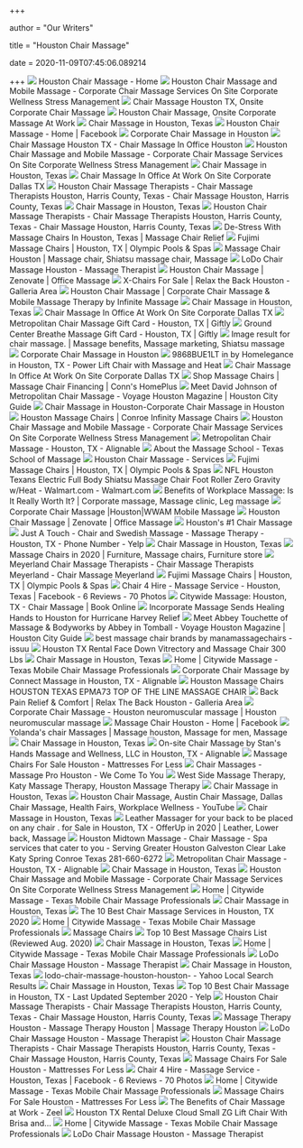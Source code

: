 +++
        
author = "Our Writers"
        
title = "Houston Chair Massage"
        
date = 2020-11-09T07:45:06.089214
        
+++
[ ![](http://houston-chair-massage.com/uploads/3/4/8/5/34858519/published/dcm_1.png?1530208414)](http://houston-chair-massage.com/uploads/3/4/8/5/34858519/published/dcm_1.png?1530208414) Houston Chair Massage - Home
[ ![](https://i1.wp.com/bodyworkalternatives.com/wp-content/uploads/2015/11/houston-corporate-chair-massage-workplace.png?ssl=1)](https://i1.wp.com/bodyworkalternatives.com/wp-content/uploads/2015/11/houston-corporate-chair-massage-workplace.png?ssl=1) Houston Chair Massage and Mobile Massage - Corporate Chair Massage Services  On Site Corporate Wellness Stress Management
[ ![](https://massageintegration.com/wp-content/uploads/2017/06/Chair-Massage-Therapy-Corporate-Office-Chair-Massage-Dallas-Houston-TX.jpg)](https://massageintegration.com/wp-content/uploads/2017/06/Chair-Massage-Therapy-Corporate-Office-Chair-Massage-Dallas-Houston-TX.jpg) Chair Massage Houston TX, Onsite Corporate Chair Massage
[ ![](https://massageintegration.com/wp-content/uploads/2012/06/Houston-Chair-Massage.jpg)](https://massageintegration.com/wp-content/uploads/2012/06/Houston-Chair-Massage.jpg) Houston Chair Massage, Onsite Corporate Massage At Work
[ ![](https://lodochairmassage.com/userfiles/1463/images/service-office-chair-massage.jpg)](https://lodochairmassage.com/userfiles/1463/images/service-office-chair-massage.jpg) Chair Massage in Houston, Texas
[ ![](https://lookaside.fbsbx.com/lookaside/crawler/media/?media_id=556752084425112)](https://lookaside.fbsbx.com/lookaside/crawler/media/?media_id=556752084425112) Houston Chair Massage - Home | Facebook
[ ![](https://www.zeel.com/assets/4/svg/massages/chair.svg)](https://www.zeel.com/assets/4/svg/massages/chair.svg) Corporate Chair Massage in Houston
[ ![](https://massageintegration.com/wp-content/uploads/2020/02/Chair-Massage-At-Work-Corporate-Chair-Massage-Dallas-Fort-Worth-Austin-Houston-San-Antonio-TX-Massage-Integration.jpg)](https://massageintegration.com/wp-content/uploads/2020/02/Chair-Massage-At-Work-Corporate-Chair-Massage-Dallas-Fort-Worth-Austin-Houston-San-Antonio-TX-Massage-Integration.jpg) Chair Massage Houston TX - Chair Massage In Office Houston
[ ![](https://i0.wp.com/bodyworkalternatives.com/wp-content/uploads/2015/11/houston-corporate-chair-massage-employee-health-fairs-trade-show-texas.png?ssl=1)](https://i0.wp.com/bodyworkalternatives.com/wp-content/uploads/2015/11/houston-corporate-chair-massage-employee-health-fairs-trade-show-texas.png?ssl=1) Houston Chair Massage and Mobile Massage - Corporate Chair Massage Services  On Site Corporate Wellness Stress Management
[ ![](https://lodochairmassage.com/userfiles/1463/images/massage-thumb-1.jpg)](https://lodochairmassage.com/userfiles/1463/images/massage-thumb-1.jpg) Chair Massage in Houston, Texas
[ ![](https://cdn.shortpixel.ai/client/q_glossy,ret_img/https://massageintegration.com/wp-content/uploads/2020/02/Massage-At-Work-Chair-Massage-Corporate-Massage-Dallas-Fort-Worth-Austin-Houston-San-Antonio-TX.jpg)](https://cdn.shortpixel.ai/client/q_glossy,ret_img/https://massageintegration.com/wp-content/uploads/2020/02/Massage-At-Work-Chair-Massage-Corporate-Massage-Dallas-Fort-Worth-Austin-Houston-San-Antonio-TX.jpg) Chair Massage In Office At Work On Site Corporate Dallas TX
[ ![](https://cdn2.sussexdirectories.com/cam/cam_photos/sized/48/24/552448-256541-3_320x400.jpg?pu=1574782154)](https://cdn2.sussexdirectories.com/cam/cam_photos/sized/48/24/552448-256541-3_320x400.jpg?pu=1574782154) Houston Chair Massage Therapists - Chair Massage Therapists Houston, Harris  County, Texas - Chair Massage Houston, Harris County, Texas
[ ![](https://lodochairmassage.com/userfiles/1463/images/lodo-chair-massage-location-city.jpg)](https://lodochairmassage.com/userfiles/1463/images/lodo-chair-massage-location-city.jpg) Chair Massage in Houston, Texas
[ ![](https://cdn0.sussexdirectories.com/cam/cam_photos/sized/40/56/565640-254680-3_320x400.jpg?pu=1573801423)](https://cdn0.sussexdirectories.com/cam/cam_photos/sized/40/56/565640-254680-3_320x400.jpg?pu=1573801423) Houston Chair Massage Therapists - Chair Massage Therapists Houston, Harris  County, Texas - Chair Massage Houston, Harris County, Texas
[ ![](https://280337.smushcdn.com/1797804/wp-content/uploads/2019/10/1036.550d58d0ffc8fede5f7e768e8bc1f73d-1.jpg?lossy=0&strip=1&webp=1)](https://280337.smushcdn.com/1797804/wp-content/uploads/2019/10/1036.550d58d0ffc8fede5f7e768e8bc1f73d-1.jpg?lossy=0&strip=1&webp=1) De-Stress With Massage Chairs In Houston, Texas | Massage Chair Relief
[ ![](https://lirp-cdn.multiscreensite.com/c9f93c6e/dms3rep/multi/opt/GT-700_01-640w.png)](https://lirp-cdn.multiscreensite.com/c9f93c6e/dms3rep/multi/opt/GT-700_01-640w.png) Fujimi Massage Chairs | Houston, TX | Olympic Pools & Spas
[ ![](https://i.pinimg.com/originals/4f/70/a5/4f70a5e5fa504f70e3ee1cdd04737f8f.jpg)](https://i.pinimg.com/originals/4f/70/a5/4f70a5e5fa504f70e3ee1cdd04737f8f.jpg) Massage Chair Houston | Massage chair, Shiatsu massage chair, Massage
[ ![](https://lh3.googleusercontent.com/mEdK9-vKhzefM1rDODOhosOYYg2GFC0LCxH-Z9pZhqlZ1aMgVgji9EsL1IXXf5uOg9QF6AQgukYP9IZroQ=w1080-h608-p-no-v0)](https://lh3.googleusercontent.com/mEdK9-vKhzefM1rDODOhosOYYg2GFC0LCxH-Z9pZhqlZ1aMgVgji9EsL1IXXf5uOg9QF6AQgukYP9IZroQ=w1080-h608-p-no-v0) LoDo Chair Massage Houston - Massage Therapist
[ ![](https://zenovate.com/wp-content/uploads/2020/02/Natasha-Kirkland-ExtraSpaceStorage-Utah-scaled.jpg)](https://zenovate.com/wp-content/uploads/2020/02/Natasha-Kirkland-ExtraSpaceStorage-Utah-scaled.jpg) Houston Chair Massage | Zenovate | Office Massage
[ ![](https://stores.relaxtheback.com/sites/default/files/styles/product_image/public/products/root/54.jpg?itok=8LRpCxi4)](https://stores.relaxtheback.com/sites/default/files/styles/product_image/public/products/root/54.jpg?itok=8LRpCxi4) X-Chairs For Sale | Relax the Back Houston - Galleria Area
[ ![](https://www.infinitemassage.com/wp-content/uploads/2019/01/header_houston_0-624x184.jpg)](https://www.infinitemassage.com/wp-content/uploads/2019/01/header_houston_0-624x184.jpg) Houston Chair Massage | Corporate Chair Massage & Mobile Massage Therapy by  Infinite Massage
[ ![](https://lodochairmassage.com/userfiles/1463/images/Chair%20stock%2030.jpeg?t=20190410080422)](https://lodochairmassage.com/userfiles/1463/images/Chair%20stock%2030.jpeg?t=20190410080422) Chair Massage in Houston, Texas
[ ![](https://cdn.shortpixel.ai/client/q_glossy,ret_img,w_300,h_253/https://massageintegration.com/wp-content/uploads/2020/02/Chair-Massage-Therapist-Mobile-Corporate-Massage-At-Work-Dallas-Austin-Houston-San-Antonio-TX.jpg)](https://cdn.shortpixel.ai/client/q_glossy,ret_img,w_300,h_253/https://massageintegration.com/wp-content/uploads/2020/02/Chair-Massage-Therapist-Mobile-Corporate-Massage-At-Work-Dallas-Austin-Houston-San-Antonio-TX.jpg) Chair Massage In Office At Work On Site Corporate Dallas TX
[ ![](https://s3-media2.fl.yelpcdn.com/bphoto/OsostDRvpnsTiDW1uzJOTA/o.jpg)](https://s3-media2.fl.yelpcdn.com/bphoto/OsostDRvpnsTiDW1uzJOTA/o.jpg) Metropolitan Chair Massage Gift Card - Houston, TX | Giftly
[ ![](https://s3-media1.fl.yelpcdn.com/bphoto/P5nPXaZCzFI1nsfWYb4vjg/o.jpg)](https://s3-media1.fl.yelpcdn.com/bphoto/P5nPXaZCzFI1nsfWYb4vjg/o.jpg) Ground Center Breathe Massage Gift Card - Houston, TX | Giftly
[ ![](https://i.pinimg.com/originals/e8/df/62/e8df623698365082330d626bac66b2a0.jpg)](https://i.pinimg.com/originals/e8/df/62/e8df623698365082330d626bac66b2a0.jpg) Image result for chair massage. | Massage benefits, Massage marketing,  Shiatsu massage
[ ![](https://7af91aa4015eae624088-aad6aaa5918da54118bbf7d27841fcba.ssl.cf5.rackcdn.com/managed/metrogroups/passport_stamp-c5af0650bebd6cecd37ff07fd00620059237b6e0.png)](https://7af91aa4015eae624088-aad6aaa5918da54118bbf7d27841fcba.ssl.cf5.rackcdn.com/managed/metrogroups/passport_stamp-c5af0650bebd6cecd37ff07fd00620059237b6e0.png) Corporate Chair Massage in Houston
[ ![](https://images.webfronts.com/cache/frqklbqeloqn.jpg?imgeng=/w_500/h_500/m_letterbox_ffffff_100)](https://images.webfronts.com/cache/frqklbqeloqn.jpg?imgeng=/w_500/h_500/m_letterbox_ffffff_100) 9868BUE1LT in by Homelegance in Houston, TX - Power Lift Chair with Massage  and Heat
[ ![](https://massageintegration.com/wp-content/uploads/2020/02/Corporate-Chair-Massage-In-Office-At-Work-Dallas-Fort-Worth-Houston-Austin-San-Antonio-TX-by-Massage-Integration-300x253.jpg)](https://massageintegration.com/wp-content/uploads/2020/02/Corporate-Chair-Massage-In-Office-At-Work-Dallas-Fort-Worth-Houston-Austin-San-Antonio-TX-by-Massage-Integration-300x253.jpg) Chair Massage In Office At Work On Site Corporate Dallas TX
[ ![](https://www.conns.com/media/catalog/product/cache/3a3d636ffae1d9827f39d658ff3ec5bd/5/0/500_omni.jpg)](https://www.conns.com/media/catalog/product/cache/3a3d636ffae1d9827f39d658ff3ec5bd/5/0/500_omni.jpg) Shop Massage Chairs | Massage Chair Financing | Conn's HomePlus
[ ![](http://voyagehouston.com/wp-content/uploads/2018/01/personal_photo-232-1000x600.jpg)](http://voyagehouston.com/wp-content/uploads/2018/01/personal_photo-232-1000x600.jpg) Meet David Johnson of Metropolitan Chair Massage - Voyage Houston Magazine  | Houston City Guide
[ ![](https://massagebydesign.net/wp-content/uploads/sites/80/2018/02/Logo-uploaded-to-new-site-300x292.png)](https://massagebydesign.net/wp-content/uploads/sites/80/2018/02/Logo-uploaded-to-new-site-300x292.png) Chair Massage in Houston-Corporate Chair Massage in Houston
[ ![](https://www.spasunlimited.com/wp-content/uploads/2020/07/MASSAGE-CHAIRS-Featured-Image-min.jpg)](https://www.spasunlimited.com/wp-content/uploads/2020/07/MASSAGE-CHAIRS-Featured-Image-min.jpg) Houston Massage Chairs | Conroe Infinity Massage Chairs
[ ![](https://i.ytimg.com/vi/gq4PBOE8ncE/maxresdefault.jpg)](https://i.ytimg.com/vi/gq4PBOE8ncE/maxresdefault.jpg) Houston Chair Massage and Mobile Massage - Corporate Chair Massage Services  On Site Corporate Wellness Stress Management
[ ![](https://pictures.alignable.com/eyJidWNrZXQiOiJhbGlnbmFibGV3ZWItcHJvZHVjdGlvbiIsImtleSI6ImJ1c2luZXNzZXMvYmFubmVycy9sYXJnZS8zNzI5MTYvMTUxNjk5OTg3OV9ibG9iIiwiZWRpdHMiOnt9fQ==)](https://pictures.alignable.com/eyJidWNrZXQiOiJhbGlnbmFibGV3ZWItcHJvZHVjdGlvbiIsImtleSI6ImJ1c2luZXNzZXMvYmFubmVycy9sYXJnZS8zNzI5MTYvMTUxNjk5OTg3OV9ibG9iIiwiZWRpdHMiOnt9fQ==) Metropolitan Chair Massage - Houston, TX - Alignable
[ ![](https://texasschoolofmassage.com/wp-content/uploads/2016/07/waiting-room-texas-school-of-massage.jpg)](https://texasschoolofmassage.com/wp-content/uploads/2016/07/waiting-room-texas-school-of-massage.jpg) About the Massage School - Texas School of Massage
[ ![](https://www.metropolitan-massage.com/slide/site/New%20MCM%20Banner%20PNG_Large.png)](https://www.metropolitan-massage.com/slide/site/New%20MCM%20Banner%20PNG_Large.png) Houston Chair Massage - Services
[ ![](https://lirp-cdn.multiscreensite.com/c9f93c6e/dms3rep/multi/opt/EP-9000_01-640w.png)](https://lirp-cdn.multiscreensite.com/c9f93c6e/dms3rep/multi/opt/EP-9000_01-640w.png) Fujimi Massage Chairs | Houston, TX | Olympic Pools & Spas
[ ![](https://i5.walmartimages.com/asr/5f528e75-5c81-4524-86c1-0c6bd79a5b74_1.a79e38ddaf5256b8ccb4aaa55cc8a8ef.jpeg)](https://i5.walmartimages.com/asr/5f528e75-5c81-4524-86c1-0c6bd79a5b74_1.a79e38ddaf5256b8ccb4aaa55cc8a8ef.jpeg) NFL Houston Texans Electric Full Body Shiatsu Massage Chair Foot Roller  Zero Gravity w/Heat - Walmart.com - Walmart.com
[ ![](https://i.pinimg.com/originals/df/eb/aa/dfebaad601ec547d582cfe940a17a09a.png)](https://i.pinimg.com/originals/df/eb/aa/dfebaad601ec547d582cfe940a17a09a.png) Benefits of Workplace Massage: Is It Really Worth It? | Corporate massage,  Massage clinic, Leg massage
[ ![](https://static.wixstatic.com/media/cc7789_22da0407f8464fc993994614fb89b336.jpg/v1/fill/w_287,h_274,al_c,q_80,usm_0.66_1.00_0.01/cc7789_22da0407f8464fc993994614fb89b336.webp)](https://static.wixstatic.com/media/cc7789_22da0407f8464fc993994614fb89b336.jpg/v1/fill/w_287,h_274,al_c,q_80,usm_0.66_1.00_0.01/cc7789_22da0407f8464fc993994614fb89b336.webp) Corporate Chair Massage |Houston|WWAM Mobile Massage
[ ![](https://zenovate.com/wp-content/uploads/2020/02/ChairMassage-28-scaled.jpg)](https://zenovate.com/wp-content/uploads/2020/02/ChairMassage-28-scaled.jpg) Houston Chair Massage | Zenovate | Office Massage
[ ![](https://images.squarespace-cdn.com/content/v1/56c3431e3c44d86c30788393/1564377099237-UCMSA61PLWT335CG9UG8/ke17ZwdGBToddI8pDm48kJtX192gXcg_LgA3lCIbBpNZw-zPPgdn4jUwVcJE1ZvWQUxwkmyExglNqGp0IvTJZUJFbgE-7XRK3dMEBRBhUpxKnH9iI8XBBiRr_SfwFKVQk5e806h0ELfxDfy4Z0nUkaxMXnsC-Eh_PJTG5Qwd8XA/0003-2608720660+3.png)](https://images.squarespace-cdn.com/content/v1/56c3431e3c44d86c30788393/1564377099237-UCMSA61PLWT335CG9UG8/ke17ZwdGBToddI8pDm48kJtX192gXcg_LgA3lCIbBpNZw-zPPgdn4jUwVcJE1ZvWQUxwkmyExglNqGp0IvTJZUJFbgE-7XRK3dMEBRBhUpxKnH9iI8XBBiRr_SfwFKVQk5e806h0ELfxDfy4Z0nUkaxMXnsC-Eh_PJTG5Qwd8XA/0003-2608720660+3.png) Houston's #1 Chair Massage
[ ![](https://s3-media2.fl.yelpcdn.com/bphoto/M0FrDFyEEuxlpTqPf_AgIg/l.jpg)](https://s3-media2.fl.yelpcdn.com/bphoto/M0FrDFyEEuxlpTqPf_AgIg/l.jpg) Just A Touch - Chair and Swedish Massage - Massage Therapy - Houston, TX -  Phone Number - Yelp
[ ![](https://lodochairmassage.com/userfiles/1463/images/houston-massage-taylor.jpg)](https://lodochairmassage.com/userfiles/1463/images/houston-massage-taylor.jpg) Chair Massage in Houston, Texas
[ ![](https://i.pinimg.com/originals/cd/63/24/cd632488d9cf02fba82101dfcf311799.png)](https://i.pinimg.com/originals/cd/63/24/cd632488d9cf02fba82101dfcf311799.png) Massage Chairs in 2020 | Furniture, Massage chairs, Furniture store
[ ![](https://cdn2.sussexdirectories.com/cam/cam_photos/sized/24/37/523724-255731-3_320x400.jpg?pu=1572613576)](https://cdn2.sussexdirectories.com/cam/cam_photos/sized/24/37/523724-255731-3_320x400.jpg?pu=1572613576) Meyerland Chair Massage Therapists - Chair Massage Therapists Meyerland - Chair  Massage Meyerland
[ ![](https://lirp-cdn.multiscreensite.com/c9f93c6e/dms3rep/multi/opt/EP-8800_01-640w.png)](https://lirp-cdn.multiscreensite.com/c9f93c6e/dms3rep/multi/opt/EP-8800_01-640w.png) Fujimi Massage Chairs | Houston, TX | Olympic Pools & Spas
[ ![](https://lookaside.fbsbx.com/lookaside/crawler/media/?media_id=356057087921874)](https://lookaside.fbsbx.com/lookaside/crawler/media/?media_id=356057087921874) Chair 4 Hire - Massage Service - Houston, Texas | Facebook - 6 Reviews - 70  Photos
[ ![](https://s3.amazonaws.com/mytime_prod/attachments/106946/large_arm/128.jpg?1438718642)](https://s3.amazonaws.com/mytime_prod/attachments/106946/large_arm/128.jpg?1438718642) Citywide Massage: Houston, TX - Chair Massage | Book Online
[ ![](https://mma.prnewswire.com/media/551763/Hurricane_Harvey.jpg?p=publish&w=950)](https://mma.prnewswire.com/media/551763/Hurricane_Harvey.jpg?p=publish&w=950) Incorporate Massage Sends Healing Hands to Houston for Hurricane Harvey  Relief
[ ![](http://voyagehouston.com/wp-content/uploads/2018/02/personal_photo-101-1000x600.jpg)](http://voyagehouston.com/wp-content/uploads/2018/02/personal_photo-101-1000x600.jpg) Meet Abbey Touchette of Massage & Bodyworks by Abbey in Tomball - Voyage  Houston Magazine | Houston City Guide
[ ![](https://image.isu.pub/200709093747-5ef319ff3cf37ff81d1a0657cc569fc6/jpg/page_1.jpg)](https://image.isu.pub/200709093747-5ef319ff3cf37ff81d1a0657cc569fc6/jpg/page_1.jpg) best massage chair brands by manamassagechairs - issuu
[ ![](https://ecaremedicalsupplies.com/products/chairs/vitrectomy-chairs/images/140070001.jpg)](https://ecaremedicalsupplies.com/products/chairs/vitrectomy-chairs/images/140070001.jpg) Houston TX Rental Face Down Vitrectory and Massage Chair 300 Lbs
[ ![](https://lodochairmassage.com/userfiles/1463/images/Angel%20Middleton.jpg?t=20190819020843)](https://lodochairmassage.com/userfiles/1463/images/Angel%20Middleton.jpg?t=20190819020843) Chair Massage in Houston, Texas
[ ![](https://static.wixstatic.com/media/11062b_2042bb7351284f0f982e4787d37415e6f000.jpg/v1/fill/w_149,h_1080,al_c,q_80/11062b_2042bb7351284f0f982e4787d37415e6f000.webp)](https://static.wixstatic.com/media/11062b_2042bb7351284f0f982e4787d37415e6f000.jpg/v1/fill/w_149,h_1080,al_c,q_80/11062b_2042bb7351284f0f982e4787d37415e6f000.webp) Home | Citywide Massage - Texas Mobile Chair Massage Professionals
[ ![](https://pictures.alignable.com/eyJidWNrZXQiOiJhbGlnbmFibGV3ZWItcHJvZHVjdGlvbiIsImtleSI6InNlcnZpY2VzL3BpY3R1cmVzL21lZGl1bS8zNjQ0MzcvMTUwMzY4NDc0NF9ibG9iIiwiZWRpdHMiOnt9fQ==)](https://pictures.alignable.com/eyJidWNrZXQiOiJhbGlnbmFibGV3ZWItcHJvZHVjdGlvbiIsImtleSI6InNlcnZpY2VzL3BpY3R1cmVzL21lZGl1bS8zNjQ0MzcvMTUwMzY4NDc0NF9ibG9iIiwiZWRpdHMiOnt9fQ==) Corporate Chair Massage by Connect Massage in Houston, TX - Alignable
[ ![](https://www.electric-healthcare.com/MA-73-5.png)](https://www.electric-healthcare.com/MA-73-5.png) Houston Massage Chairs HOUSTON TEXAS EPMA73 TOP OF THE LINE MASSAGE CHAIR
[ ![](https://stores.relaxtheback.com/sites/default/files/styles/product_image/public/products/root/HT_SuperNovo_ZGMan_envir_WEB_c-j.jpg?itok=STwWCltB)](https://stores.relaxtheback.com/sites/default/files/styles/product_image/public/products/root/HT_SuperNovo_ZGMan_envir_WEB_c-j.jpg?itok=STwWCltB) Back Pain Relief & Comfort | Relax The Back Houston - Galleria Area
[ ![](https://img1.wsimg.com/isteam/ip/bafbf59e-7968-4efe-a998-77a5ef6189e0/7d1b1533-fb42-4f9b-8e59-7fb4ddeb2fd8.jpg/:/cr=t:0%25,l:0%25,w:100%25,h:100%25/rs=w:400,cg:true)](https://img1.wsimg.com/isteam/ip/bafbf59e-7968-4efe-a998-77a5ef6189e0/7d1b1533-fb42-4f9b-8e59-7fb4ddeb2fd8.jpg/:/cr=t:0%25,l:0%25,w:100%25,h:100%25/rs=w:400,cg:true) Corporate Chair Massage - Houston neuromuscular massage | Houston  neuromuscular massage
[ ![](https://lookaside.fbsbx.com/lookaside/crawler/media/?media_id=117614615029914)](https://lookaside.fbsbx.com/lookaside/crawler/media/?media_id=117614615029914) Massage Chair Houston - Home | Facebook
[ ![](https://i.pinimg.com/originals/d0/48/7e/d0487e48ba67cdad2d2d7c8544bb0768.jpg)](https://i.pinimg.com/originals/d0/48/7e/d0487e48ba67cdad2d2d7c8544bb0768.jpg) Yolanda's chair Massages | Massage houston, Massage for men, Massage
[ ![](https://lodochairmassage.com/userfiles/1463/images/massage-thumb-2.jpg)](https://lodochairmassage.com/userfiles/1463/images/massage-thumb-2.jpg) Chair Massage in Houston, Texas
[ ![](https://pictures.alignable.com/eyJidWNrZXQiOiJhbGlnbmFibGV3ZWItcHJvZHVjdGlvbiIsImtleSI6InNlcnZpY2VzL3BpY3R1cmVzL21lZGl1bS8zMjU4NzIvMTUwMTQ4MzM5NV9ibG9iIiwiZWRpdHMiOnt9fQ==)](https://pictures.alignable.com/eyJidWNrZXQiOiJhbGlnbmFibGV3ZWItcHJvZHVjdGlvbiIsImtleSI6InNlcnZpY2VzL3BpY3R1cmVzL21lZGl1bS8zMjU4NzIvMTUwMTQ4MzM5NV9ibG9iIiwiZWRpdHMiOnt9fQ==) On-site Chair Massage by Stan's Hands Massage and Wellness, LLC in Houston,  TX - Alignable
[ ![](https://mattressesforless.net/pub/media/catalog/product/cache/83a305982a39b6419c9bebdef77a1824/c/o/cozzia_710_colors.jpg)](https://mattressesforless.net/pub/media/catalog/product/cache/83a305982a39b6419c9bebdef77a1824/c/o/cozzia_710_colors.jpg) Massage Chairs For Sale Houston - Mattresses For Less
[ ![](http://www.massageprohouston.com/wp-content/uploads/2020/02/massage-2717431_1920.jpg)](http://www.massageprohouston.com/wp-content/uploads/2020/02/massage-2717431_1920.jpg) Chair Massages - Massage Pro Houston - We Come To You
[ ![](http://www.westsidemassage.org/images/pics/chairmassageimage.jpg)](http://www.westsidemassage.org/images/pics/chairmassageimage.jpg) West Side Massage Therapy, Katy Massage Therapy, Houston Massage Therapy
[ ![](https://lodochairmassage.com/userfiles/1463/images/houston-massage-travina.jpg)](https://lodochairmassage.com/userfiles/1463/images/houston-massage-travina.jpg) Chair Massage in Houston, Texas
[ ![](https://i.ytimg.com/vi/0cx8JMRvAHE/maxresdefault.jpg)](https://i.ytimg.com/vi/0cx8JMRvAHE/maxresdefault.jpg) Houston Chair Massage, Austin Chair Massage, Dallas Chair Massage, Health  Fairs, Workplace Wellness - YouTube
[ ![](https://lodochairmassage.com/userfiles/1463/images/houston-massage-richard.jpg)](https://lodochairmassage.com/userfiles/1463/images/houston-massage-richard.jpg) Chair Massage in Houston, Texas
[ ![](https://i.pinimg.com/originals/23/c2/6f/23c26f8ce4dedfb4c791584b379a6d7a.jpg)](https://i.pinimg.com/originals/23/c2/6f/23c26f8ce4dedfb4c791584b379a6d7a.jpg) Leather Massager for your back to be placed on any chair . for Sale in  Houston, TX - OfferUp in 2020 | Leather, Lower back, Massage
[ ![](http://www.houstonmidtownmassage.com/images/chairmassage1.jpg)](http://www.houstonmidtownmassage.com/images/chairmassage1.jpg) Houston Midtown Massage - Chair Massage - Spa services that cater to you -  Serving Greater Houston Galveston Clear Lake Katy Spring Conroe Texas  281-660-6272
[ ![](https://pictures.alignable.com/eyJidWNrZXQiOiJhbGlnbmFibGV3ZWItcHJvZHVjdGlvbiIsImtleSI6ImJ1c2luZXNzZXMvbG9nb3Mvb3JpZ2luYWwvMzcyOTE2LzE0ODM4MDIxNDNfMTMwNzY2NzlfMTAyNzU5NTQwMzk4NzEzOF83MTc4ODEwODAwMDIxNjQ0MjYxX24uanBnIiwiZWRpdHMiOnsicmVzaXplIjp7IndpZHRoIjoxODIsImhlaWdodCI6MTgyfX19)](https://pictures.alignable.com/eyJidWNrZXQiOiJhbGlnbmFibGV3ZWItcHJvZHVjdGlvbiIsImtleSI6ImJ1c2luZXNzZXMvbG9nb3Mvb3JpZ2luYWwvMzcyOTE2LzE0ODM4MDIxNDNfMTMwNzY2NzlfMTAyNzU5NTQwMzk4NzEzOF83MTc4ODEwODAwMDIxNjQ0MjYxX24uanBnIiwiZWRpdHMiOnsicmVzaXplIjp7IndpZHRoIjoxODIsImhlaWdodCI6MTgyfX19) Metropolitan Chair Massage - Houston, TX - Alignable
[ ![](https://lodochairmassage.com/userfiles/1463/images/10-years.png)](https://lodochairmassage.com/userfiles/1463/images/10-years.png) Chair Massage in Houston, Texas
[ ![](https://i0.wp.com/bodyworkalternatives.com/wp-content/uploads/2015/11/houston-corporate-chair-massage-book-now-proposal-rates-contract.png?resize=300%2C100&ssl=1)](https://i0.wp.com/bodyworkalternatives.com/wp-content/uploads/2015/11/houston-corporate-chair-massage-book-now-proposal-rates-contract.png?resize=300%2C100&ssl=1) Houston Chair Massage and Mobile Massage - Corporate Chair Massage Services  On Site Corporate Wellness Stress Management
[ ![](https://static.wixstatic.com/media/13e626_ff17bc97240b4b448ffee41082dd22b7~mv2.jpg/v1/fill/w_600,h_520,al_c,q_80,usm_0.66_1.00_0.01/13e626_ff17bc97240b4b448ffee41082dd22b7~mv2.webp)](https://static.wixstatic.com/media/13e626_ff17bc97240b4b448ffee41082dd22b7~mv2.jpg/v1/fill/w_600,h_520,al_c,q_80,usm_0.66_1.00_0.01/13e626_ff17bc97240b4b448ffee41082dd22b7~mv2.webp) Home | Citywide Massage - Texas Mobile Chair Massage Professionals
[ ![](https://lodochairmassage.com/userfiles/1463/houston-massage-darla.jpg)](https://lodochairmassage.com/userfiles/1463/houston-massage-darla.jpg) Chair Massage in Houston, Texas
[ ![](https://production-next-images-cdn.thumbtack.com/i/369637156685103105/desktop/standard/400square-legacy)](https://production-next-images-cdn.thumbtack.com/i/369637156685103105/desktop/standard/400square-legacy) The 10 Best Chair Massage Services in Houston, TX 2020
[ ![](https://static.wixstatic.com/media/13e626_24dd6602a747449fa18058e5999c188f~mv2.jpg)](https://static.wixstatic.com/media/13e626_24dd6602a747449fa18058e5999c188f~mv2.jpg) Home | Citywide Massage - Texas Mobile Chair Massage Professionals
[ ![](https://static.wixstatic.com/media/6d88fb_e14e7ee944bf43f5a44d663bbe7be5ef~mv2.jpg/v1/fill/w_192,h_192,al_c,q_80,usm_0.66_1.00_0.01/6d88fb_e14e7ee944bf43f5a44d663bbe7be5ef~mv2.webp)](https://static.wixstatic.com/media/6d88fb_e14e7ee944bf43f5a44d663bbe7be5ef~mv2.jpg/v1/fill/w_192,h_192,al_c,q_80,usm_0.66_1.00_0.01/6d88fb_e14e7ee944bf43f5a44d663bbe7be5ef~mv2.webp) Massage Chairs
[ ![](https://www.outletsbaratos.com/wp-content/uploads/2018/11/best-massage-chairs.png)](https://www.outletsbaratos.com/wp-content/uploads/2018/11/best-massage-chairs.png) Top 10 Best Massage Chairs List (Reviewed Aug. 2020)
[ ![](https://lodochairmassage.com/userfiles/1463/images/Photo%20Vanessa%20Rodriguez.jpg?t=20190410090454)](https://lodochairmassage.com/userfiles/1463/images/Photo%20Vanessa%20Rodriguez.jpg?t=20190410090454) Chair Massage in Houston, Texas
[ ![](https://static.wixstatic.com/media/13e626_fb3cbd713e28488cbc236dd0f89d85ff~mv2_d_2096_1240_s_2.gif)](https://static.wixstatic.com/media/13e626_fb3cbd713e28488cbc236dd0f89d85ff~mv2_d_2096_1240_s_2.gif) Home | Citywide Massage - Texas Mobile Chair Massage Professionals
[ ![](https://lh3.googleusercontent.com/q_3Da-TF3G1yb6BuPyLvqab80U7OSAB9vQl6WhVTTLb2Ip3BpBAcKxmiLed2a3ZJYHIvY-1asFSf7jN0qA=w768-h768-n-o-v1)](https://lh3.googleusercontent.com/q_3Da-TF3G1yb6BuPyLvqab80U7OSAB9vQl6WhVTTLb2Ip3BpBAcKxmiLed2a3ZJYHIvY-1asFSf7jN0qA=w768-h768-n-o-v1) LoDo Chair Massage Houston - Massage Therapist
[ ![](https://lodochairmassage.com/userfiles/1463/images/Photo%20Erika.jpg?t=20190410080445)](https://lodochairmassage.com/userfiles/1463/images/Photo%20Erika.jpg?t=20190410080445) Chair Massage in Houston, Texas
[ ![](https://s.yimg.com/fz/api/res/1.2/5.RV6C7vMPH4FDD_r7BQ0w--~C/YXBwaWQ9c3JjaGRkO2ZpPWZpbGw7aD00Mjg7cHhvZmY9MDtweW9mZj0wO3E9ODA7dz00Mzg-/https://s.yimg.com/bj/8146/8146ece4958ae2d7a203c226bbb08fd4.jpg)](https://s.yimg.com/fz/api/res/1.2/5.RV6C7vMPH4FDD_r7BQ0w--~C/YXBwaWQ9c3JjaGRkO2ZpPWZpbGw7aD00Mjg7cHhvZmY9MDtweW9mZj0wO3E9ODA7dz00Mzg-/https://s.yimg.com/bj/8146/8146ece4958ae2d7a203c226bbb08fd4.jpg) lodo-chair-massage-houston-houston- - Yahoo Local Search Results
[ ![](https://lodochairmassage.com/userfiles/1463/images/Charlotte%20Neal.jpg?t=20190819020831)](https://lodochairmassage.com/userfiles/1463/images/Charlotte%20Neal.jpg?t=20190819020831) Chair Massage in Houston, Texas
[ ![](https://s3-media0.fl.yelpcdn.com/bphoto/0iacMXmoLic5wfYLozwCCw/ls.jpg)](https://s3-media0.fl.yelpcdn.com/bphoto/0iacMXmoLic5wfYLozwCCw/ls.jpg) Top 10 Best Chair Massage in Houston, TX - Last Updated September 2020 -  Yelp
[ ![](https://cdn0.sussexdirectories.com/cam/cam_photos/sized/16/24/552416-179768-3_320x400.jpg?pu=1436812389)](https://cdn0.sussexdirectories.com/cam/cam_photos/sized/16/24/552416-179768-3_320x400.jpg?pu=1436812389) Houston Chair Massage Therapists - Chair Massage Therapists Houston, Harris  County, Texas - Chair Massage Houston, Harris County, Texas
[ ![](https://img1.wsimg.com/isteam/ip/83ac32cc-d19a-439c-a416-8e0ce3492124/a44a2e79-0c92-4f95-ba2c-22bf83644903.jpg/:/cr=t:0%25,l:0%25,w:100%25,h:100%25/rs=w:400,cg:true)](https://img1.wsimg.com/isteam/ip/83ac32cc-d19a-439c-a416-8e0ce3492124/a44a2e79-0c92-4f95-ba2c-22bf83644903.jpg/:/cr=t:0%25,l:0%25,w:100%25,h:100%25/rs=w:400,cg:true) Massage Therapy Houston - Massage Therapy Houston | Massage Therapy Houston
[ ![](https://lh3.googleusercontent.com/p/AF1QipOmzg3U5wafOyXQxwiir1BsywUOm-zf3CVJtiHl=s1280-p-no-v1)](https://lh3.googleusercontent.com/p/AF1QipOmzg3U5wafOyXQxwiir1BsywUOm-zf3CVJtiHl=s1280-p-no-v1) LoDo Chair Massage Houston - Massage Therapist
[ ![](https://cdn2.sussexdirectories.com/cam/cam_photos/sized/94/18/541894-222272-2_320x400.jpg?pu=1499029670)](https://cdn2.sussexdirectories.com/cam/cam_photos/sized/94/18/541894-222272-2_320x400.jpg?pu=1499029670) Houston Chair Massage Therapists - Chair Massage Therapists Houston, Harris  County, Texas - Chair Massage Houston, Harris County, Texas
[ ![](https://mattressesforless.net/pub/media/catalog/product/cache/83a305982a39b6419c9bebdef77a1824/c/o/cozzia_640_colors.jpg)](https://mattressesforless.net/pub/media/catalog/product/cache/83a305982a39b6419c9bebdef77a1824/c/o/cozzia_640_colors.jpg) Massage Chairs For Sale Houston - Mattresses For Less
[ ![](https://lookaside.fbsbx.com/lookaside/crawler/media/?media_id=1135454243315484)](https://lookaside.fbsbx.com/lookaside/crawler/media/?media_id=1135454243315484) Chair 4 Hire - Massage Service - Houston, Texas | Facebook - 6 Reviews - 70  Photos
[ ![](https://static.wixstatic.com/media/13e626_8a84161472d64f2f8e71b51a62f114b9~mv2.jpg)](https://static.wixstatic.com/media/13e626_8a84161472d64f2f8e71b51a62f114b9~mv2.jpg) Home | Citywide Massage - Texas Mobile Chair Massage Professionals
[ ![](https://mattressesforless.net/pub/media/catalog/product/cache/83a305982a39b6419c9bebdef77a1824/c/o/cozzia_357_colors.jpg)](https://mattressesforless.net/pub/media/catalog/product/cache/83a305982a39b6419c9bebdef77a1824/c/o/cozzia_357_colors.jpg) Massage Chairs For Sale Houston - Mattresses For Less
[ ![](https://www.zeel.com/blog/wp-content/uploads/2017/05/zeel-massage-corporate-chair-massage1-1280x720.jpg)](https://www.zeel.com/blog/wp-content/uploads/2017/05/zeel-massage-corporate-chair-massage1-1280x720.jpg) The Benefits of Chair Massage at Work - Zeel
[ ![](https://ecaremedicalsupplies.com/products/chairs/recliner-lift-chairs/images/140010054-1-min.jpg)](https://ecaremedicalsupplies.com/products/chairs/recliner-lift-chairs/images/140010054-1-min.jpg) Houston TX Rental Deluxe Cloud Small ZG Lift Chair With Brisa and...
[ ![](https://static.wixstatic.com/media/13e626_0da0edb11d38430ba6eff7043a49a900~mv2.jpg)](https://static.wixstatic.com/media/13e626_0da0edb11d38430ba6eff7043a49a900~mv2.jpg) Home | Citywide Massage - Texas Mobile Chair Massage Professionals
[ ![](https://lh3.googleusercontent.com/p/AF1QipPI2mhGUjOMoNGyXmQBvWO5fDE043VXIIeEVt69=s1280-p-no-v1)](https://lh3.googleusercontent.com/p/AF1QipPI2mhGUjOMoNGyXmQBvWO5fDE043VXIIeEVt69=s1280-p-no-v1) LoDo Chair Massage Houston - Massage Therapist
